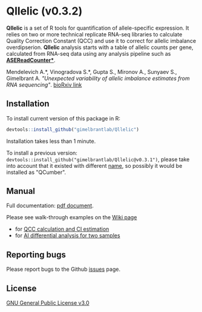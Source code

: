 
# Qllelic (v0.3.2)

**Qllelic** is a set of R tools for quantification of allele-specific expression. It relies on two or more technical replicate RNA-seq libraries to calculate Quality Correction Constant (QCC) and use it to correct for allelic imbalance overdipserion.
**Qllelic** analysis starts with a table of allelic counts per gene, calculated from RNA-seq data using any analysis pipeline such as **[ASEReadCounter*](https://github.com/gimelbrantlab/ASEReadCounter_star)**.

Mendelevich A.\*, Vinogradova S.\*, Gupta S., Mironov A., Sunyaev S., Gimelbrant A.  _"Unexpected variability of allelic imbalance estimates from RNA sequencing"_. [bioRxiv link](https://www.biorxiv.org/content/10.1101/2020.02.18.948323v1)

## Installation

To install current version of this package in R:

``` r
devtools::install_github("gimelbrantlab/Qllelic")
```
Installation takes less than 1 minute. 

To install a previous version: `devtools::install_github("gimelbrantlab/Qllelic@v0.3.1")`, please take into account that it existed with different [name](https://github.com/gimelbrantlab/QCumber), so possibly it would be installed as "QCumber".


## Manual

Full documentation: [pdf document](https://github.com/gimelbrantlab/Qllelic/wiki/documentation/Qllelic_documentation.pdf).

Please see walk-through examples on the [Wiki page](https://github.com/gimelbrantlab/Qllelic/wiki)
* for [QCC calculation and CI estimation](https://github.com/gimelbrantlab/Qllelic/wiki/Use-case-1:-One-biological-sample)
* for [AI differential analysis for two samples](https://github.com/gimelbrantlab/Qllelic/wiki/Use-case-2:-Differential-AI-analysis)

## Reporting bugs

Please report bugs to the Github [issues](https://github.com/gimelbrantlab/Qllelic/issues) page.

## License

[GNU General Public License v3.0](https://github.com/gimelbrantlab/Qllelic/blob/master/LICENSE)



